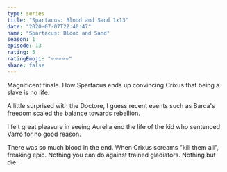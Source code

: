 ```yaml
--- 
type: series 
title: "Spartacus: Blood and Sand 1x13" 
date: "2020-07-07T22:40:47" 
name: "Spartacus: Blood and Sand" 
season: 1 
episode: 13 
rating: 5 
ratingEmoji: "⭐️⭐️⭐️⭐️⭐️" 
share: false 
---
```


Magnificent finale. How Spartacus ends up convincing Crixus that being a slave is no life.

A little surprised with the Doctore, I guess recent events such as Barca's freedom scaled the balance towards rebellion.

I felt great pleasure in seeing Aurelia end the life of the kid who sentenced Varro for no good reason.

There was so much blood in the end. When Crixus screams "kill them all", freaking epic. Nothing you can do against trained gladiators. Nothing but die.
